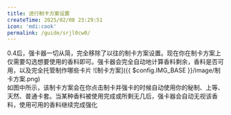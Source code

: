 ```yaml
---
title: 进行制卡方案设置
createTime: 2025/02/08 23:29:51
icon: 'mdi:cook'
permalink: /guide/srjl0cw0/
---
```

0.4后，强卡器一切从简，完全移除了以往的制卡方案设置。现在你在制卡方案上仅需要勾选想要使用的香料即可。强卡器会完全自动地计算香料剩余，香料是否可用，以及完全托管制作哪些卡片
![制卡方案]({{ $config.IMG_BASE }}/image/制卡方案.png)  
如图中所示，该制卡方案会在你点击制卡并强卡的时候自动使用你的秘制、上等、天然、普通卡套。当某种香料被使用完成或所剩无几后，强卡器会自动无视该香料，使用可用的香料继续完成强化